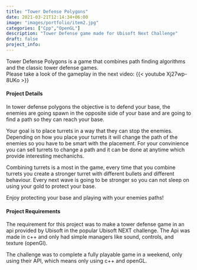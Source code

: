 ```yaml
---
title: "Tower Defense Polygons"
date: 2021-03-21T12:14:34+06:00
image: "images/portfolio/item2.jpg"
categories: ["Cpp","OpenGL"]
description: "Tower Defense game made for Ubisoft Next Challenge"
draft: false
project_info:
---
```

Tower Defense Polygons is a game that combines path finding algorithms and the classic tower defense games.<br>
Please take a look of the gameplay in the next video:
{{< youtube Xj27wp-8UKo >}}


#### Project Details
In tower defense polygons the objective is to defend your base, the enemies are going spawn in the opposite side of your base and are going to find a path so they can reach your base.<br>

Your goal is to place turrets in a way that they can stop the enemies. Depending on how you place your turrets it will change the path of the enemies so you have to be smart with the placement. For your convinience you can sell turrets to change a path and it can be done at anytime which provide interesting mechanichs.<br>

Combining turrets is a most in the game, every time that you combine turrets you create a stronger turret with different bullets and different behaviour. Every next wave is going to be stronger so you can not sleep on using your gold to protect your base.<br>

Enjoy protecting your base and playing with your enemies paths!



#### Project Requirements
The requirement for this project was to make a tower defense game in an api provided by Ubisoft in the popular Ubisoft NEXT challenge. The Api was made in c++ and only had simple managers like sound, controls, and texture (openGl).

The challenge was to complete a fully playable game in a weekend, only using their API, which means only using c++ and openGL.
